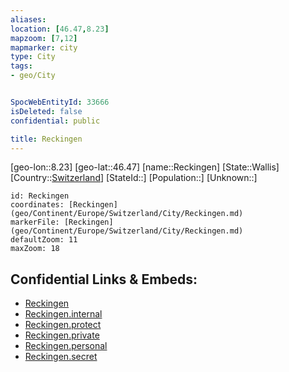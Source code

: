 ```yaml
---
aliases: 
location: [46.47,8.23]
mapzoom: [7,12] 
mapmarker: city 
type: City
tags:
- geo/City


SpocWebEntityId: 33666
isDeleted: false
confidential: public

title: Reckingen
---
```

[geo-lon::8.23]
[geo-lat::46.47]
[name::Reckingen]
[State::Wallis]
[Country::[Switzerland](geo/Continent/Europe/Switzerland.md)]
[StateId::]
[Population::]
[Unknown::]


```leaflet
id: Reckingen
coordinates: [Reckingen](geo/Continent/Europe/Switzerland/City/Reckingen.md)
markerFile: [Reckingen](geo/Continent/Europe/Switzerland/City/Reckingen.md)
defaultZoom: 11 
maxZoom: 18
```


## Confidential Links & Embeds: 
- [Reckingen](../../../../../../_public/geo/Continent/Europe/Switzerland/City/Reckingen.md) 
- [Reckingen.internal](../../../../../../_internal/geo/Continent/Europe/Switzerland/City/Reckingen.internal.md) 
- [Reckingen.protect](../../../../../../_protect/geo/Continent/Europe/Switzerland/City/Reckingen.protect.md) 
- [Reckingen.private](../../../../../../_private/geo/Continent/Europe/Switzerland/City/Reckingen.private.md) 
- [Reckingen.personal](../../../../../../_personal/geo/Continent/Europe/Switzerland/City/Reckingen.personal.md) 
- [Reckingen.secret](../../../../../../_secret/geo/Continent/Europe/Switzerland/City/Reckingen.secret.md) 
